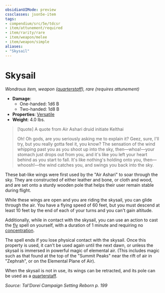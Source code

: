 ```yaml
---
obsidianUIMode: preview
cssclasses: json5e-item
tags:
- compendium/src/5e/tdcsr
- item/attunement/required
- item/rarity/rare
- item/weapon/melee
- item/weapon/simple
aliases: 
- "Skysail"
---
```

# Skysail
*Wondrous item, weapon ([quarterstaff](2-Mechanics/CLI/items/quarterstaff.md)), rare (requires attunement)*  

- **Damage**:
  - One-handed: 1d6 B
  - Two-handed: 1d8 B
- **Properties**: [Versatile](2-Mechanics/CLI/rules/item-properties.md#Versatile)
- **Weight**: 4.0 lbs.

> [!quote] A quote from Air Ashari druid initiate Kelthai  
> 
> Oh! Oh gods, are you seriously asking me to explain it? Geez, sure, I'll try, but you really gotta feel it, you know? The sensation of the wind whipping past you as you shoot up into the sky, then—whoa!—your stomach just drops out from you, and it's like you left your heart behind as you start to fall. It's like nothing's holding onto you, then—whoosh!—the wind catches you, and swings you back into the sky.

These bat-like wings were first used by the "Air Ashari" to soar through the sky. They are constructed of either leather and bone, or cloth and wood, and are set onto a sturdy wooden pole that helps their user remain stable during flight.

While these wings are open and you are riding the skysail, you can glide through the air. You have a flying speed of 60 feet, but you must descend at least 10 feet by the end of each of your turns and you can't gain altitude.

Additionally, while in contact with the skysail, you can use an action to cast the [fly](2-Mechanics/CLI/spells/fly.md) spell on yourself, with a duration of 1 minute and requiring no [concentration](2-Mechanics/CLI/rules/conditions.md#Concentration).

The spell ends if you lose physical contact with the skysail. Once this property is used, it can't be used again until the next dawn, or unless the skysail is immersed in powerful magic of elemental air. (This includes magic such as that found at the top of the "Summit Peaks" near the rift of air in "Zephrah", or on the Elemental Plane of Air).

When the skysail is not in use, its wings can be retracted, and its pole can be used as a [quarterstaff](2-Mechanics/CLI/items/quarterstaff.md).

*Source: Tal'Dorei Campaign Setting Reborn p. 199*
